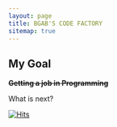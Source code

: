 ```yaml
---
layout: page
title: BGAB'S CODE FACTORY
sitemap: true
---
```


## My Goal

~~**Getting a job in Programming**~~

What is next?

[![Hits](https://hits.seeyoufarm.com/api/count/incr/badge.svg?url=https%3A%2F%2Fbgab0322.github.io%2Fbgab.github.io%2F&count_bg=%23FB2D2D&title_bg=%23555555&icon=github.svg&icon_color=%23E7E7E7&title=hits&edge_flat=false)](https://hits.seeyoufarm.com)

